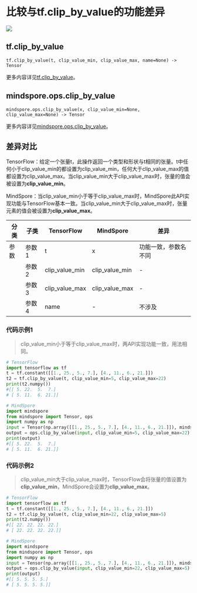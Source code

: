 # 比较与tf.clip_by_value的功能差异

<a href="https://gitee.com/mindspore/docs/blob/r2.0/docs/mindspore/source_zh_cn/note/api_mapping/tensorflow_diff/clip_by_value.md" target="_blank"><img src="https://mindspore-website.obs.cn-north-4.myhuaweicloud.com/website-images/r2.0/resource/_static/logo_source.png"></a>

## tf.clip_by_value

```text
tf.clip_by_value(t, clip_value_min, clip_value_max, name=None) -> Tensor
```

更多内容详见[tf.clip_by_value](https://www.tensorflow.org/versions/r2.6/api_docs/python/tf/clip_by_value)。

## mindspore.ops.clip_by_value

```text
mindspore.ops.clip_by_value(x, clip_value_min=None, clip_value_max=None) -> Tensor
```

更多内容详见[mindspore.ops.clip_by_value](https://mindspore.cn/docs/zh-CN/master/api_python/ops/mindspore.ops.clip_by_value.html)。

## 差异对比

TensorFlow：给定一个张量t，此操作返回一个类型和形状与t相同的张量。t中任何小于clip_value_min的都设置为clip_value_min，任何大于clip_value_max的值都设置为clip_value_max。当clip_value_min大于clip_value_max时，张量的值会被设置为**clip_value_min**。

MindSpore：当clip_value_min小于等于clip_value_max时，MindSpore此API实现功能与TensorFlow基本一致。当clip_value_min大于clip_value_max时，张量元素的值会被设置为**clip_value_max**。

| 分类 | 子类 |TensorFlow | MindSpore | 差异 |
| --- | --- | --- | --- |---|
|参数 | 参数1 | t | x | 功能一致，参数名不同 |
| | 参数2 | clip_value_min | clip_value_min | - |
| | 参数3 | clip_value_max | clip_value_max | - |
| | 参数4 | name | - | 不涉及 |

### 代码示例1

> clip_value_min小于等于clip_value_max时，两API实现功能一致，用法相同。

```python
# TensorFlow
import tensorflow as tf
t = tf.constant([[1., 25., 5., 7.], [4., 11., 6., 21.]])
t2 = tf.clip_by_value(t, clip_value_min=5, clip_value_max=22)
print(t2.numpy())
#[[ 5. 22.  5.  7.]
# [ 5. 11.  6. 21.]]

# MindSpore
import mindspore
from mindspore import Tensor, ops
import numpy as np
input = Tensor(np.array([[1., 25., 5., 7.], [4., 11., 6., 21.]]), mindspore.float32)
output = ops.clip_by_value(input, clip_value_min=5, clip_value_max=22)
print(output)
#[[ 5. 22.  5.  7.]
# [ 5. 11.  6. 21.]]
```

### 代码示例2

> clip_value_min大于clip_value_max时，TensorFlow会将张量的值设置为**clip_value_min**，MindSpore会设置为**clip_value_max**。

```python
# TensorFlow
import tensorflow as tf
t = tf.constant([[1., 25., 5., 7.], [4., 11., 6., 21.]])
t2 = tf.clip_by_value(t, clip_value_min=22, clip_value_max=5)
print(t2.numpy())
#[[ 22. 22. 22. 22.]
# [ 22. 22. 22. 22.]]

# MindSpore
import mindspore
from mindspore import Tensor, ops
import numpy as np
input = Tensor(np.array([[1., 25., 5., 7.], [4., 11., 6., 21.]]), mindspore.float32)
output = ops.clip_by_value(input, clip_value_min=22, clip_value_max=5)
print(output)
#[[ 5. 5. 5. 5.]
# [ 5. 5. 5. 5.]]
```